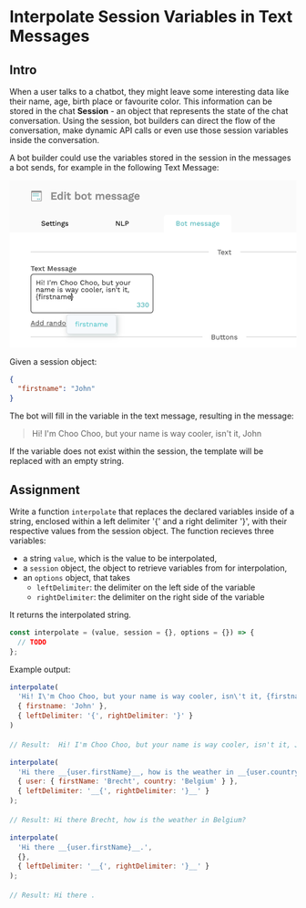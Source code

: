# Interpolate Session Variables in Text Messages

## Intro

When a user talks to a chatbot, they might leave some interesting data like their name, age, birth place or favourite color.
This information can be stored in the chat **Session** - an object that represents the state of the chat conversation. Using the session, bot builders can direct the flow of the conversation, make dynamic API calls or even use those session variables inside the conversation.

A bot builder could use the variables stored in the session in the messages a bot sends, for example in the following Text Message:

![session variables](./variable.png)

Given a session object:

```json
{
  "firstname": "John"
}
```

The bot will fill in the variable in the text message, resulting in the message:

> Hi! I'm Choo Choo, but your name is way cooler, isn't it, John

If the variable does not exist within the session, the template will be replaced with an empty string.

## Assignment

Write a function `interpolate` that replaces the declared variables inside of a string, enclosed within a left delimiter '{' and a right delimiter '}', with their respective values from the session object.
The function recieves three variables:

- a string `value`, which is the value to be interpolated,
- a `session` object, the object to retrieve variables from for interpolation,
- an `options` object, that takes
  - `leftDelimiter`: the delimiter on the left side of the variable
  - `rightDelimiter`: the delimiter on the right side of the variable

It returns the interpolated string.

```js
const interpolate = (value, session = {}, options = {}) => {
  // TODO
};
```

Example output:

```js
interpolate(
  'Hi! I\'m Choo Choo, but your name is way cooler, isn\'t it, {firstname}?',
  { firstname: 'John' },
  { leftDelimiter: '{', rightDelimiter: '}' }
)

// Result:  Hi! I'm Choo Choo, but your name is way cooler, isn't it, John?
```

```js
interpolate(
  'Hi there __{user.firstName}__, how is the weather in __{user.country}__?',
  { user: { firstName: 'Brecht', country: 'Belgium' } },
  { leftDelimiter: '__{', rightDelimiter: '}__' }
);

// Result: Hi there Brecht, how is the weather in Belgium?
```

```js
interpolate(
  'Hi there __{user.firstName}__.',
  {},
  { leftDelimiter: '__{', rightDelimiter: '}__' }
);

// Result: Hi there .
```
